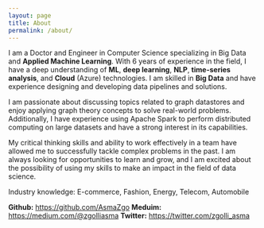 ```yaml
---
layout: page
title: About
permalink: /about/
---
```


I am a Doctor and Engineer in Computer Science specializing in Big Data and **Applied Machine Learning**. With 6 years of experience in the field, I have a deep understanding of **ML**, **deep learning**, **NLP**, **time-series analysis**, and **Cloud** (Azure) technologies. I am skilled in **Big Data** and have experience designing and developing data pipelines and solutions.

I am passionate about discussing topics related to graph datastores and enjoy applying graph theory concepts to solve real-world problems. Additionally, I have experience using Apache Spark to perform distributed computing on large datasets and have a strong interest in its capabilities.

My critical thinking skills and ability to work effectively in a team have allowed me to successfully tackle complex problems in the past. I am always looking for opportunities to learn and grow, and I am excited about the possibility of using my skills to make an impact in the field of data science.

Industry knowledge: E-commerce, Fashion, Energy, Telecom, Automobile

**Github:** https://github.com/AsmaZgo
**Meduim:** https://medium.com/@zgolliasma
**Twitter:** https://twitter.com/zgolli_asma
